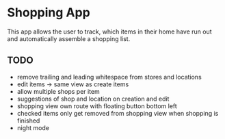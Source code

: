 # Shopping App
This app allows the user to track, which items in their home have run out and automatically assemble a shopping list.

## TODO
- remove trailing and leading whitespace from stores and locations
- edit items -> same view as create items
- allow multiple shops per item
- suggestions of shop and location on creation and edit
- shopping view own route with floating button bottom left
- checked items only get removed from shopping view when shopping is finished
- night mode
